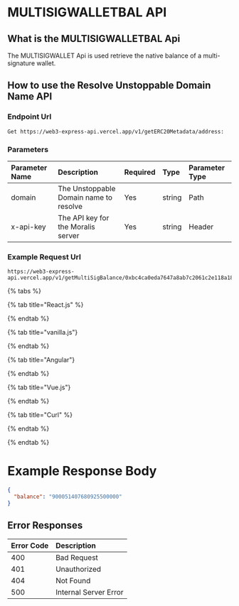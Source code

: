 # MULTISIGWALLETBAL API

## What is the MULTISIGWALLETBAL Api

The MULTISIGWALLET Api is used retrieve the native balance of a multi-signature wallet.

<!-- How to call the enpiont  -->

## How to use the Resolve Unstoppable Domain Name API

### Endpoint Url 

```text
Get https://web3-express-api.vercel.app/v1/getERC20Metadata/address:
```

### Parameters

| Parameter Name | Description | Required | Type | Parameter Type |
| :--- | :--- | :--- | :--- | :--- |
| domain | The Unstoppable Domain name to resolve | Yes | string | Path |
|x-api-key| The API key for the Moralis server | Yes | string | Header |

### Example Request Url

```text
https://web3-express-api.vercel.app/v1/getMultiSigBalance/0xbc4ca0eda7647a8ab7c2061c2e118a18a936f13d
```

{% tabs %}

{% tab title="React.js" %}

{% endtab %}

{% tab title="vanilla.js"}

{% endtab %}

{% tab title="Angular"}

{% endtab %}

{% tab title="Vue.js"}

{% endtab %}

{% tab title="Curl" %}

{% endtab %}

{% endtab %}

# Example Response Body 

```json 
{
  "balance": "900051407680925500000"
}
```

## Error Responses

| Error Code | Description |
| :--- | :--- |
| 400 | Bad Request |
| 401 | Unauthorized |
| 404 | Not Found |
| 500 | Internal Server Error |